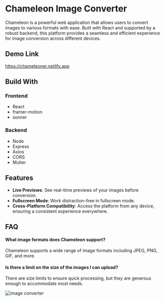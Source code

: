 # Chameleon Image Converter

Chameleon is a powerful web application that allows users to convert images to various formats with ease. Built with React and supported by a robust backend, this platform provides a seamless and efficient experience for image conversion across different devices.


## Demo Link

https://chameleoner.netlify.app

## Build With

### Frontend

- React
- framer-motion
- sonner

### Backend

- Node
- Express
- Axios
- CORS
- Multer

## Features

- **Live Previews**: See real-time previews of your images before conversion.
- **Fullscreen Mode**: Work distraction-free in fullscreen mode.
- **Cross-Platform Compatibility**: Access the platform from any device, ensuring a consistent experience everywhere.

## FAQ

#### What image formats does Chameleon support?

Chameleon supports a wide range of image formats including JPEG, PNG, GIF, and more.

#### Is there a limit on the size of the images I can upload?

There are size limits to ensure quick processing, but they are generous enough to accommodate most needs.


![image converter](https://github.com/user-attachments/assets/74a9c5d0-ec5b-44b5-a093-cbaba4c1242c)



